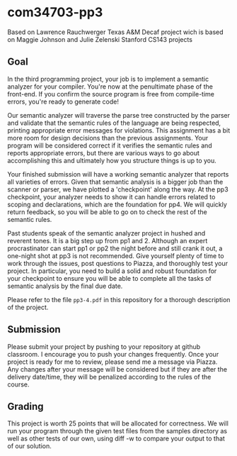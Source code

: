 # com34703-pp3
Based on Lawrence Rauchwerger Texas A&M Decaf project wich is based on Maggie Johnson and Julie Zelenski Stanford CS143 projects

## Goal
In the third programming project, your job is to implement a semantic analyzer 
for your compiler. You're now at the penultimate phase of the front-end. 
If you confirm the source program is free from compile-time errors, you're 
ready to generate code! 

Our semantic analyzer will traverse the parse tree constructed by the parser 
and validate that the semantic rules of the language are being respected, 
printing appropriate error messages for violations. This assignment has a 
bit more room for design decisions than the previous assignments. Your program 
will be considered correct if it verifies the semantic rules and reports 
appropriate errors, but there are various ways to go about accomplishing this 
and ultimately how you structure things is up to you.

Your finished submission will have a working semantic analyzer that reports all 
varieties of errors. Given that semantic analysis is a bigger job than the 
scanner or parser, we have plotted a 'checkpoint' along the way. At the pp3 
checkpoint, your analyzer needs to show it can handle errors related to scoping 
and declarations, which are the foundation for pp4. We will quickly return 
feedback, so you will be able to go on to check the rest of the semantic rules.

Past students speak of the semantic analyzer project in hushed and reverent 
tones. It is a big step up from pp1 and 2. Although an expert procrastinator 
can start pp1 or pp2 the night before and still crank it out, a one-night shot 
at pp3 is not recommended. Give yourself plenty of time to work through the 
issues, post questions to Piazza, and thoroughly test your project. In 
particular, you need to build a solid and robust foundation for your checkpoint 
to ensure you will be able to complete all the tasks of semantic analysis by 
the final due date.

Please refer to the file `pp3-4.pdf` in this repository for a thorough description of the project.

## Submission
Please submit your project by pushing to your repository at github classroom. I encourage you to push your changes frequently. Once your project is ready for me to review, please send me a message via Piazza. Any changes after your message will be considered but if they are after the delivery date/time, they will be penalized according to the rules of the course.

## Grading
This project is worth 25 points that will be allocated for correctness. We will run your program through the given test files from the samples directory as well as other tests of our own, using diff -w to compare your output to that of our solution.
